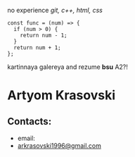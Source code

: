 
 no experience
 *git, c++, html, css*

```
const func = (num) => {  
  if (num > 0) {  
    return num - 1;  
  }
  return num + 1;  
};
```
 kartinnaya galereya and rezume
 **bsu**
 A2?!
# Artyom Krasovski

## Contacts:
- email: 
 - arkrasovski1996@gmail.com
